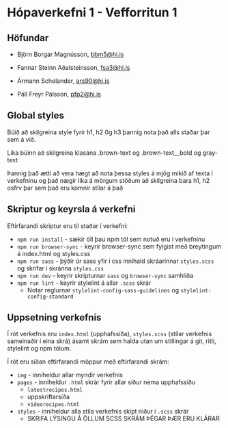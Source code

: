 # Hópaverkefni 1 - Vefforritun 1

## Höfundar

* Björn Borgar Magnússon, [bbm5@hi.is](mailto:bbm5@hi.is) 

* Fannar Steinn Aðalsteinsson, [fsa3@hi.is](mailto:fsa3@hi.is)

* Ármann Schelander, [ars90@hi.is](mailto:ars90@hi.is)

* Páll Freyr Pálsson, [pfp2@hi.is](mailto:pfp2@hi.is)

## Global styles

Búið að skilgreina style fyrir h1, h2 0g h3 þannig nota það alls staðar þar sem á við.

Líka búinn að skilgreina klasana .brown-text og .brown-text__bold og gray-text

Þannig það ætti að vera hægt að nota þessa styles á mjög mikið af texta í verkefninu og það nægir líka á mörgum stöðum að skilgreina bara h1, h2 osfrv þar sem það eru komnir stílar á það

## Skriptur og keyrsla á verkefni

Eftirfarandi skriptur eru til staðar í verkefni: 

* `npm run install` - sækir öll þau npm tól sem notuð eru í verkefninu
* `npm run browser-sync` - keyrir browser-sync sem fylgist með breytingum á index.html og styles.css
* `npm run sass` - þýðir úr sass yfir í css innihald skráarinnar `styles.scss` og skrifar í skránna `styles.css`
* `npm run dev` - keyrir skripturnar `sass` og `browser-sync` samhliða
* `npm run lint` - keyrir stylelint á allar `.scss` skrár
  * Notar reglurnar `stylelint-config-sass-guidelines` og `stylelint-config-standard`

## Uppsetning verkefnis

Í rót verkefnis eru `index.html` (upphafssíða), `styles.scss` (stílar verkefnis sameinaðir í eina skrá) ásamt skrám sem halda utan um stillingar á git, ritli, stylelint og npm tólum.

Í rót eru síðan eftirfarandi möppur með eftirfarandi skrám:

* `img` - inniheldur allar myndir verkefnis
* `pages` - inniheldur `.html` skrár fyrir allar síður nema upphafssíðu
  * `latestrecipes.html`
  * uppskriftarsíða
  * `videorecipes.html`
* `styles` - inniheldur alla stíla verkefnis skipt niður í `.scss` skrár
  * SKRIFA LÝSINGU Á ÖLLUM SCSS SKRÁM ÞÉGAR ÞÆR ERU KLÁRAR
